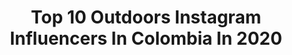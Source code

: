 ---
title: Top 10 Outdoors Instagram Influencers In Colombia In 2020
description: >-
  Find top outdoors Instagram influencers in Colombia in 2020. Most popular hashtags: #outdoors #bogota #cuarentena #animals.
platform: Instagram
profiles:
  - username: "locombia"
    fullname: >-
      Locombia
    location: "Colombia"
    followers: 23195
    engagement: 296
    commentsToLikes: 0.234017
    id: ck5zw15bi5a3m0i148n3du114
    verified: false
    hashtags: "#vanlifediaries, #earthdayathome, #travelawesome, #borntotravel"
  - username: "marigomezp"
    fullname: >-
      Mariana Gómez P
    location: "Colombia"
    followers: 63821
    engagement: 323
    commentsToLikes: 0.030044
    id: ck5zpo1not0h00i142550week
    verified: false
    hashtags: "#granola, #foodblogger, #podcasts, #doglove"
  - username: "paulaellisfit"
    fullname: >-
      PAULA ELLIS
    location: "Colombia"
    followers: 33537
    engagement: 347
    commentsToLikes: 0.073325
    id: ck5hcfoq0hu560i11nl5nt23b
    verified: false
    hashtags: "#diet, #happybirthday, #family, #legday"
  - username: "alitaclimbing"
    fullname: >-
      alita climbing
    location: "Colombia"
    followers: 28409
    engagement: 263
    commentsToLikes: 0.052228
    id: ck6u2l2hcsfge0j71ufj1bcx3
    verified: false
    hashtags: "#coordination, #instalive, #ejercicios, #adventuregirl"
  - username: "eli.paz"
    fullname: >-
      Elizabeth Paz
    location: "Colombia"
    followers: 4909
    engagement: 1206
    commentsToLikes: 0.059669
    id: ckap0kntcqq5d0i78ibkynj55
    verified: false
    hashtags: "#portraitfeed, #photoportrait, #beachvibes, #holidaystyle"
  - username: "juliaticaofficial"
    fullname: >-
      J U L I A
    location: "Colombia"
    followers: 1630805
    engagement: 257
    commentsToLikes: 0.015465
    id: ck8t73mkhfjb10j78urlv9xhu
    verified: false
    hashtags: "#soft, #focus, #34h, #jeans"
  - username: "valentinelewis"
    fullname: >-
      Beauty & Lifestyle Influencer💋
    location: "Colombia"
    followers: 84541
    engagement: 140
    commentsToLikes: 0.099580
    id: ck8wgetc3h7un0j78zv2mq1jb
    verified: false
    hashtags: "#discounted, #discounttire, #beautyyoutuber, #nailpop"
  - username: "davebogota"
    fullname: >-
      David Becerra 🇨🇴🏳️‍🌈🇵🇱
    location: "Colombia"
    followers: 6231
    engagement: 432
    commentsToLikes: 0.031192
    id: ck5q6az0fwo1h0i11dl5yissk
    verified: false
    hashtags: "#orange, #desk, #venecia, #projects"
  - username: "natalia_arbelaez_"
    fullname: >-
      Natalia Arbelaez
    location: "Colombia"
    followers: 6982
    engagement: 1046
    commentsToLikes: 0.031359
    id: ck5hkhs4jig060i11p7ook9me
    verified: false
    hashtags: "#passingthebaton, #coil, #mondaymotivation, #earthenware"
  - username: "sebastiandido"
    fullname: >-
      Sebastian Di Domenico
    location: "Colombia"
    followers: 10392
    engagement: 1164
    commentsToLikes: 0.014598
    id: ck55p6rkf9xhr0i11xppogh26
    verified: false
    hashtags: "#eagle, #bear, #salamander, #mindo"
---